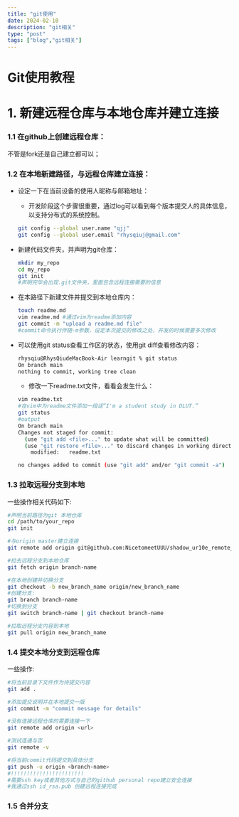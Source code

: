 ```yaml
---
title: "git使用"
date: 2024-02-10
description: "git相关"
type: "post"
tags: ["blog","git相关"]
---
```


# Git使用教程

# 1. 新建远程仓库与本地仓库并建立连接

### 1.1 在github上创建远程仓库：

不管是fork还是自己建立都可以；

### 1.2 在本地新建路径，与远程仓库建立连接：

- 设定一下在当前设备的使用人昵称与邮箱地址：
    - 开发阶段这个步骤很重要，通过log可以看到每个版本提交人的具体信息，以支持分布式的系统控制。
    
    ```bash
    git config --global user.name "qjj"
    git config --global user.email "rhysqiuj@gmail.com"
    ```
    
- 新建代码文件夹，并声明为git仓库：
    
    ```bash
    mkdir my_repo
    cd my_repo
    git init
    #声明完毕会出现.git文件夹，里面包含远程连接需要的信息
    ```
    
- 在本路径下新建文件并提交到本地仓库内：
    
    ```bash
    touch readme.md
    vim readme.md #通过vim为readme添加内容
    git commit -m "upload a readme.md file"
    #commit命令执行伴随-m参数，设定本次提交的修改之处，开发的时候需要多次修改
    ```
    
- 可以使用git status查看工作区的状态，使用git diff查看修改内容：
    
    ```bash
    rhysqiu@RhysQiudeMacBook-Air learngit % git status
    On branch main
    nothing to commit, working tree clean
    ```
    
    - 修改一下readme.txt文件，看看会发生什么：
    
    ```bash
    vim readme.txt
    #在vim中为readme文件添加一段话“I'm a student study in DLUT.”
    git status
    #output 
    On branch main
    Changes not staged for commit:
      (use "git add <file>..." to update what will be committed)
      (use "git restore <file>..." to discard changes in working directory)
    	modified:   readme.txt
    
    no changes added to commit (use "git add" and/or "git commit -a")
    ```
    

### 1.3 拉取远程分支到本地

一些操作相关代码如下:

```bash
#声明当前路径为git 本地仓库
cd /path/to/your_repo
git init  

#与origin master建立连接 
git remote add origin git@github.com:NicetomeetUUU/shadow_ur10e_remote_controll.git

#拉去远程分支到本地仓库
git fetch origin branch-name

#在本地创建并切换分支
git checkout -b new_branch_name origin/new_branch_name
#创建分支:
git branch branch-name
#切换到分支
git switch branch-name | git checkout branch-name

#拉取远程分支内容到本地
git pull origin new_branch_name

```

### 1.4 提交本地分支到远程仓库

一些操作:

```bash
#将当前目录下文件作为待提交内容
git add .

#添加提交说明并在本地提交一版
git commit -m "commit message for details"

#没有连接远程仓库的需要连接一下
git remote add origin <url>

#测试连通与否
git remote -v

#将当前commit代码提交到具体分支 
git push -u origin <branch-name>
#!!!!!!!!!!!!!!!!!!!!!!!
#需要ssh key或者其他方式与自己的github personal repo建立安全连接
#我通过ssh id_rsa.pub 创建远程连接完成
```

### 1.5 合并分支